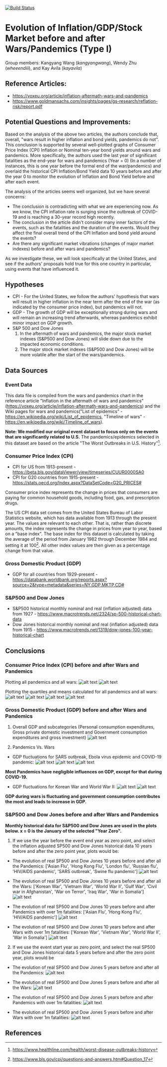 [![Build Status](https://app.travis-ci.com/wheeendiii/2021Fall_finals.svg?branch=main)](https://app.travis-ci.com/wheeendiii/2021Fall_finals)
# Evolution of Inflation/GDP/Stock Market before and after Wars/Pandemics (Type I)

Group members: Kangyang Wang (*kangyangwang*), Wendy Zhu (*wheeendiii*), and Kay Avila (*kayavila*)

## Reference Articles:
* https://voxeu.org/article/inflation-aftermath-wars-and-pandemics
* https://www.goldmansachs.com/insights/pages/gs-research/reflation-risk/report.pdf

## Potential Questions and Improvements:

Based on the analysis of the above two articles, the authors conclude that, overall, "wars result in higher inflation and bond yields, 
pandemics do not". This conclusion is supported by several well-plotted graphs of Consumer Price Index (CPI) Inflation or Nominal ten-year bond 
yields around wars and pandemics. More specifically, the authors used the last year of significant fatalities as the 
end-year for wars and pandemics (Year = 0) (In a number of instances, this is one year before the formal end of the 
war/pandemics) and overlaid the historical CPI Inflation/Bond Yield data 10 years before and after the year 0 to monitor
the evolution of Inflation and Bond Yield before and after each event.

The analysis of the articles seems well organized, but we have several concerns:
* The conclusion is contradicting with what we are experiencing now. As we know, the CPI inflation rate is surging since the 
outbreak of COVID-19 and is reaching a 30-year record high recently.
* The conclusion in the article didn't consider many inner factors of the events, such as the fatalities and the duration of the events. 
Would they affect the final overall trend of the CPI Inflation and bond yield around the events?
* Are there any significant market vibrations (changes of major market indexes) before and after wars and pandemics?

As we investigate these, we will look specifically at the United States, and see if the authors' proposals hold true
for this one country in particular, using events that have influenced it.

## Hypotheses

* CPI - For the United States, we follow the authors' hypothesis that wars will result in higher inflation in the near term after the end of the war (as indicated by the consumer price index), but pandemics will not.
* GDP - The growth of GDP will be exceptionally strong during wars and will remain an increasing trend afterwards, whereas pandemics exhibit minor impact on GDP growth. 
* S&P 500 and Dow Jones
  1. In the aftermath of wars and pandemics, the major stock market indexes (S&P500 and Dow Jones) will slide down due to the impacted economic conditions. 
  2. The major stock market indexes (S&P500 and Dow Jones) will be more volatile after the start of the wars/pandemics.

## Data Sources
### Event Data

This data file is compiled from the wars and pandemics chart in the reference article "Inflation in the aftermath of wars and pandemics" (https://voxeu.org/article/inflation-aftermath-wars-and-pandemics) and the Wiki pages for wars and pandemics("List of epidemics" - https://en.wikipedia.org/wiki/List_of_epidemics, "Timeline of wars" - https://en.wikipedia.org/wiki/Timeline_of_wars).

**Note: We modified our original event dataset to focus only on the events that are significantly related to U.S.** The pandemics/epidemics selected in this dataset are based on the article "The Worst Outbreaks in U.S. History"[^2].

### Consumer Price Index (CPI)
* CPI for US from 1913-present - https://beta.bls.gov/dataViewer/view/timeseries/CUUR0000SA0
* CPI for G20 countries from 1915-present -  https://stats.oecd.org/Index.aspx?DataSetCode=G20_PRICES# 

Consumer price index represents the change in prices that consumers are paying for common household goods, 
including food, gas, and prescription drugs.

The US CPI data set comes from the United States Bureau of Labor Statistics website, which has data available
from 1913 through the present year.  The values are relevant to each other. That is, rather than discrete amounts, 
the index represents the change in prices from year to year, based on a "base index".  The base index for
this dataset is calculated by taking the average of the period from January 1982 through December 1984 and 
setting it at 100[^1].  All other index values are then given as a percentage change from that value.

### Gross Domestic Product (GDP)
* GDP for all countries from 1929-present - https://databank.worldbank.org/reports.aspx?source=2&type=metadata&series=NY.GDP.MKTP.CD#

### S&P500 and Dow Jones
* S&P500 historical monthly nominal and real (inflation adjusted) data from 1927 - https://www.macrotrends.net/2324/sp-500-historical-chart-data
* Dow Jones historical monthly nominal and real (inflation adjusted) data from 1915 - https://www.macrotrends.net/1319/dow-jones-100-year-historical-chart

## Conclusions

### Consumer Price Index (CPI) before and after Wars and Pandemics

Plotting all pandemics and all wars:
![alt text](Plots/CPI/all_pandemics.png)
![alt text](Plots/CPI/all_wars.png)

Plotting the quartiles and means calculated for all pandemics and all wars:
![alt text](Plots/CPI/pandemics_quartiles.png)
![alt text](Plots/CPI/pandemics_mean.png)
![alt text](Plots/CPI/wars_quartiles.png)
![alt text](Plots/CPI/wars_mean.png)

### Gross Domestic Product (GDP) before and after Wars and Pandemics

1. Overall GDP and subcategories (Personal consumption expenditures, Gross private domestic investment and Government consumption expenditures and gross investment)
![alt text](Plots/GDP/HIV%20AIDS%20pandemic.png)

2. Pandemics Vs. Wars
* GDP fluctuations for SARS outbreak, Ebola virus epidemic and COVID-19 pandemic:
![alt text](Plots/GDP/SARS%20outbreak.png)
![alt text](Plots/GDP/Western%20African%20Ebola%20virus%20epidemic.png)
![alt text](Plots/GDP/COVID-19%20pandemic.png)

**Most Pandemics have negligible influences on GDP, except for that during COVID-19.**

* GDP fluctuations for Korean War and World War II:
![alt text](Plots/GDP/Korean%20War.png)
![alt text](Plots/GDP/World%20War%20II.png)

**GDP during wars is fluctuating and government consumption contributes the most and leads to increase in GDP.**

### S&P500 and Dow Jones before and after Wars and Pandemics

**Monthly historical data for S&P500 and Dow Jones are used in the plots below. x = 0 is the January of the selected "Year Zero".** 

1. If we use the year before the event end year as zero point, and select the inflation adjusted SP500 and Dow Jones historical data 10 years before and after the zero point year, plots would be:

* The evolution of real SP500 and Dow Jones 10 years before and after all the Pandemics:
['Asian Flu', 'Hong Kong Flu', 'London flu', 'Russian flu', 'HIV/AIDS pandemic', 'SARS outbreak', 'Swine flu pandemic']
![alt text](Plots/StockIndex/10y_year_before_end_year_real_all_pandemics.png)

* The evolution of real SP500 and Dow Jones 10 years before and after all the Wars:
['Korean War', 'Vietnam War', 'World War II', 'Gulf War', 'Civil war in Afghanistan', 'War on Terror', 'Iraq War', 'War in Somalia']
![alt text](Plots/StockIndex/10y_year_before_end_year_real_all_wars.png)

* The evolution of real SP500 and Dow Jones 10 years before and after Pandemics with over 1m fatalities:
['Asian Flu', 'Hong Kong Flu', 'HIV/AIDS pandemic']
![alt text](Plots/StockIndex/10y_year_before_end_year_real_pandemics_over_1m_fatalities.png)

* The evolution of real SP500 and Dow Jones 10 years before and after Wars with over 1m fatalities:
['Korean War', 'Vietnam War', 'World War II', 'War in Somalia']
![alt text](Plots/StockIndex/10y_year_before_end_year_real_wars_over_1m_fatalities.png)

2. If we use the event start year as zero point, and select the real SP500 and Dow Jones historical data 5 years before and after the zero point year, plots would be

* The evolution of real SP500 and Dow Jones 5 years before and after all the Pandemics:
![alt text](Plots/StockIndex/5y_start_year_real_all_pandemics.png)

* The evolution of real SP500 and Dow Jones 5 years before and after all the Wars:
![alt text](Plots/StockIndex/5y_start_year_real_all_wars.png)

* The evolution of real SP500 and Dow Jones 5 years before and after Pandemics with over 1m fatalities:
![alt text](Plots/StockIndex/5y_start_year_real_pandemics_over_1m_fatalities.png)

* The evolution of real SP500 and Dow Jones 5 years before and after Wars with over 1m fatalities:
![alt text](Plots/StockIndex/5y_start_year_real_wars_over_1m_fatalities.png)



## References
[^1]: https://www.bls.gov/cpi/questions-and-answers.htm#Question_17
[^2]: https://www.healthline.com/health/worst-disease-outbreaks-history
